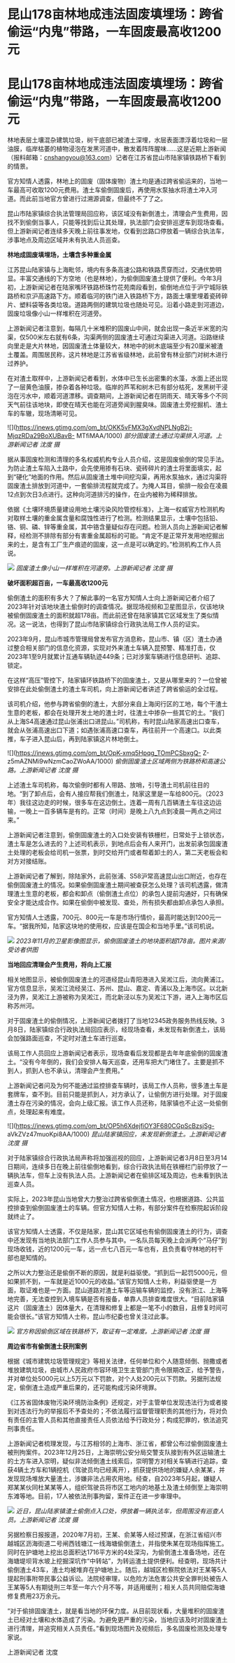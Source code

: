 # 昆山178亩林地成违法固废填埋场：跨省偷运“内鬼”带路，一车固废最高收1200元

# 昆山178亩林地成违法固废填埋场：跨省偷运“内鬼”带路，一车固废最高收1200元

林地表层土壤混杂建筑垃圾，树干底部已被渣土深埋，水层表面漂浮着垃圾和一层油膜，临岸枯萎的植物浸泡在发黑河道中，散发着阵阵腥味……这是近期上游新闻（报料邮箱：cnshangyou@163.com）记者在江苏省昆山市陆家镇铁路桥下看到的情景。

官方知情人透露，林地上的固废（固体废物）渣土均是通过跨省偷运来的，当地一车最高可收取1200元费用。渣土车偷倒固废后，再使用水泵抽水将渣土冲入河道。而此前当地官方曾进行过溯源调查，但最终不了了之。

昆山市陆家镇综合执法管理局回应称，该区域没有新倒渣土，清理会产生费用，因找不到偷倒当事人，只能等找到后让其处理，执法部门会安排巡逻车到现场查看。但上游新闻记者连续多天晚上前往事发地，仅看到岔路口停放着一辆综合执法车，涉事地点及周边区域并未有执法人员巡查。

**林地成固废填埋场，土壤含多种重金属**

江苏昆山陆家镇与上海毗邻，境内有多条高速公路和铁路贯穿而过，交通优势明显。丰富交通线的下方空地（也是林地），为偷倒固废渣土提供了便利。今年3月初，上游新闻记者在陆家嘴环铁路桥珠竹花苑南段看到，偷倒地点位于沪宁城际铁路桥和京沪高速路下方。顺着临河的铁门进入铁路桥下方，路面土壤里埋着瓷砖碎片、塑料袋等各类垃圾。道路两侧的建筑垃圾也随处可见。沿着小路走到河道边，固废垃圾像小山一样堆积在河道旁。

上游新闻记者注意到，每隔几十米堆积的固废山中间，就会出现一条近半米宽的沟渠，仅500米左右就有6条，沟渠两侧的固废渣土可通过沟渠进入河道。沿路继续向里走是大片林地，因固废渣土体量较大，林地中的树木底端至少有20厘米被渣土覆盖。周围居民称，这片林地是江苏省省级林地，此前曾有林业部门对树木进行过养护。

在对渣土取样中，上游新闻记者看到，水体中已生长出密集的水藻，水面上还出现了一层黄色油膜，掺杂着各种垃圾。临岸的芦苇和树木已有部分枯死，发黑树干浸泡在污水中，顺着河道漂移。调查期间，上游新闻记者在阴雨天、晴天等多个不同天气前往该地块，即使在晴天也能在河道旁闻到腥臭味。固废渣土旁挖掘机、渣土车的车辙，现场清晰可见。

![](https://inews.gtimg.com/om_bt/OKK5vFMX3gXvdNPLNgB2j-MjqzRDa29BoXUBavB-
MTfiMAA/1000) _部分固废渣土通过沟渠排入河道。上游新闻记者 沈度 摄_

据从事固废检测和清理的多名权威机构专业人员介绍，这是固废偷倒的常见手法。为防止渣土车陷入土路中，会先使用掺有石块、瓷砖碎片的渣土将里面填实，起到“硬化”地面的作用。然后从固废渣土堆中间挖沟渠，再用水泵抽水，通过沟渠将固废渣土排放到河道中，一套偷排流程就完成了。为掩人耳目，偷排一般会在凌晨12点到次日3点进行。这种向河道排污的操作，在业内被称为稀释排放。

依据《土壤环境质量建设用地土壤污染风险管控标准》，上海一权威官方检测机构对取样土壤的重金属含量和腐蚀性进行了检测。检测结果显示，土壤中包括铅、铬、铜、磷、锌等重金属，其中铬含量疑似存在问题。检测人员向上游新闻记者解释，经检测不排除有部分有害重金属超标的可能。“肯定不是正常开发用地挖掘出来的土，是含有工厂生产痕迹的固废，这一点是可以确定的。”检测机构工作人员说。

![](https://inews.gtimg.com/om_bt/ORENT4jfmZWncf3rTWRKDaly7gtn46NKEbgLYpUkgxA0QAA/1000)
_固废渣土像小山一样堆积在河道旁。上游新闻记者 沈度 摄_

**破坏面积超百亩，一车最高收1200元**

偷倒渣土的面积有多大？了解此事的一名官方知情人士向上游新闻记者介绍了2023年针对该地块渣土偷倒时的调查情况。据现场视频和卫星图显示，仅该地块被偷倒固废渣土的面积就超178亩。而此前还曾在陆家镇其它区域发生了类似情况。这一说法，也得到了昆山市陆家镇综合行政执法局工作人员的证实。

2023年9月，昆山市城市管理局曾发布官方消息称，昆山市、镇（区）渣土办通过整合相关部门的信息化资源，实现对外来渣土车辆入昆预警、精准打击，仅2023年1至9月就累计互通车辆轨迹449条；已对涉案车辆进行信息研判、追踪、锁定。

在这样“高压”管控下，陆家镇环铁路桥下的固废渣土，又是从哪里来的？一位曾被安排在此处偷倒渣土的渣土车司机，向上游新闻记者讲述了跨省偷运的全过程。

该司机介绍，他参与跨省偷倒的渣土，大部分来自上海闵行区的工地，每个干渣土生意的老板，都会在处理开发土地的渣土时，往渣土中掺杂一些其它的土。“我们从上海S4高速通过昆山张浦出口进昆山。”司机称，有时昆山陆家高速出口查车，就会从张浦高速出口下道；如遇张浦高速口查车，再往前开一个高速口。以此类推，车子进入昆山后，再到陆家镇这片林地倒土。

![](https://inews.gtimg.com/om_bt/OpK-xmq5Hpqg_TOmPCSbxgQ-
Z-z5mAZNMi9wNzmCaoZWoAA/1000) _偷倒固废渣土区域两侧为铁路桥和高速公路。上游新闻记者 沈度 摄_

上述渣土车司机称，每次偷倒时都有人带路、放哨，引导渣土司机前往目的地。“到了卸点后，会有人接应帮我们倒渣土，陆家这里是一车给800元。（2023年）我往这边走的时候，很多车在这边倒土。连着一周有几百辆渣土车往这边运输，一晚上一百多辆车是有的。正常（时间）是晚上八九点到凌晨一两点之间过来。”

上游新闻记者注意到，偷倒固废渣土的入口处安装有铁栅栏，日常处于上锁状态，渣土车是怎么进去的？上述司机表示，到地点后会有人来开门，出发前承包固废渣土处理的老板会给司机一张票，到时交给开门或者帮着卸土的人，第二天老板会和对方对接结账。

上游新闻记者了解到，除陆家外，此前张浦、S58沪常高速昆山出口附近，也存在偷倒固废渣土的情况。如果偷倒固废渣土期间被查获怎么处理？该司机透露，做清理渣土生意的老板，都会和卸点（偷倒渣土点位）的承包人提前沟通好，只有确保安全才能达成合作。如果在偷倒中被发现、查处，所有损失都由卸点承包人承担。

官方知情人士透露，700元、800元一车是市场行情价，最高时能达到1200元一车。“据我所知，陆家这块地的使用权，应该是在国企和当地手里。”该司机说。

![](https://inews.gtimg.com/om_bt/O5tvF4FQ2g1TOJ461xYxwR7qmgkXa13IPnz414sMRTsn8AA/1000)
_2023年11月的卫星影像图显示，偷倒固废渣土的地块面积超178亩。图片来源/受访者供图_

**当地回应清理会产生费用，将向上汇报**

相关地图显示，被偷倒固废渣土的河道经昆山青阳港进入吴淞江后，流向黄浦江。官方信息显示，吴淞江流经吴江、苏州、昆山、嘉定、青浦以及上海市区。以北新泾为界，吴淞江上游被称为吴淞江，而北新泾以东为吴淞江下游，进入上海市区后称苏州河。

对于固废渣土的偷倒情况，上游新闻记者拨打了当地12345政务服务热线反映。3月8日，陆家镇综合行政执法局回应表示，经现场查看，未发现有新倒渣土，该局会加强路面巡查，不定时对渣土车进行巡查。

该局工作人员回应上游新闻记者表示，现场查看后发现都是去年年底偷倒的固废渣土。“没有今年倒的，我们会安排人每天巡查，还用车把大门堵住了。主要是抓不到人，抓到人也不承认，清理会产生费用。”

上游新闻记者问及为何不能通过监控排查车辆时，该局工作人员称，很多渣土车是套牌车，查不到。目前只能是抓到人，对方承认了，让偷倒方进行处理。对于固废渣土存在污染的情况，会向上级汇报。该工作人员还称，陆家镇也不止这一处偷倒点，处理起来有难度。

![](https://inews.gtimg.com/om_bt/OP5h6XdejfiOY3F680CGpScBzsjSg-
aVkZVz47muoKpi8AA/1000) _昆山陆家镇回应，未发现新倒渣土。上游新闻记者 沈度 摄_

对于陆家镇综合行政执法局声称将加强巡视的回应，上游新闻记者3月8日至3月14日期间，连续多日在晚上前往偷倒地看到，综合行政执法局在铁栅栏门前停放了一辆执法车，但车上没有执法人员。上游新闻记者在偷排区域及周边，也未看到执法巡查人员。

实际上，2023年昆山当地曾大力整治过跨省偷倒渣土情况，也根据道路、公共监控排查到偷倒固废渣土的车辆。但官方知情人士称，有部分案件在检察院起诉阶段就终止了。

该官方知情人士透露，不仅是陆家，昆山其它区域也有偷倒固废渣土的行为，调查中还发现有当地执法部门工作人员参与其中。一名队员每天晚上会派两个“马仔”到现场收钱，近的1200元一车，远一点七八百元一车也有，且负责看守林地的村干部也是知情的。

之所以大力整治还是偷倒不断的原因，就是利益驱使。“抓到后一起罚5000元，但如果抓不到，一车就是近1000元的收益。”该官方知情人士称，利益驱使是一方面，取证难也是一方面。昆山道路对渣土车等运输车辆的监控，没有浙江、上海等地完善，无法查控到入境车辆是否有报备，单靠人员排查难度很大。“目前陆家镇这片（固废渣土）因体量大，在清理和修复上都是一笔不小的数目，且修复时间可能会很长。”该官方知情人士称，昆山市纪委也曾关注过此事。

![](https://inews.gtimg.com/om_bt/OPcyzGqA42dbU1p2sR1Z3cHkgKFXUD8XBnGDrHfFhCexIAA/1000)
_官方称因偷倒区域在铁路桥下，取证有一定难度。上游新闻记者 沈度 摄_

**周边省市有偷倒渣土获刑案例**

根据《城市建筑垃圾管理规定》等相关法律，任何单位和个人随意倾倒、抛撒或者堆放建筑垃圾，由城市人民政府市容环境卫生主管部门责令限期改正，给予警告，并对单位处5000元以上5万元以下罚款，对个人处200元以下罚款。另据刑法规定，偷倒渣土造成严重后果的，还可能构成污染环境罪。

《江苏省固体废物污染环境防治条例》还规定，对于主管单位发现违法行为或者接到对违法行为的举报后不予查处的；不依法履行监督管理职责的其他行为，将对负有责任的主管人员和其他直接责任人员依法给予行政处分；构成犯罪的，依法追究刑事责任。

上游新闻记者梳理发现，与江苏相邻的上海市、浙江省，都曾公布过偷倒固废渣土被刑拘案件。2023年12月25日，上海崇明公安分局交警支队接到有外区运输渣土的土方车进入崇明，疑似非法倾倒渣土线索后，崇明警方对相关车辆进行追踪，查获4辆土方车和1辆挖机（驾驶员均已经离开），抓获提供场地的嫌疑人余某某，并发现现场堆放大量渣土，涉嫌非法占用农用地。经查，自2023年5月起，嫌疑人郑某某伙同杜某某等人，组织驾驶员将市区工地内的地基土及渣土倾倒至上海崇明东滩等地。目前，17人被依法刑事拘留，案件正在进一步审理中。

![](https://inews.gtimg.com/om_bt/OsBKxRiXSV3ooTwErbFnYbvZUJpLhIwdeJOhkYA5Ah65sAA/1000)
_近日，昆山陆家镇渣土偷倒点入口处，停放着一辆执法车，但周围没有巡查人员。上游新闻记者 沈度 摄_

另据检察日报报道，2020年7月初，王某、俞某等人经过预谋，在浙江省绍兴市越城区沥海街道二号闸西钱塘江一线海塘偷倒渣土，并指使朱某在现场指挥施工。同时在护塘地上挖出总面积达1716平方米的4处深沟，为偷倒渣土准备场地，还在海塘堤坝背水坡上挖掘深坑作“中转站”，为转运渣土提供便利。经查明，现场共计偷倒渣土43车，渣土均被堆弃在护塘地上。随后，越城区检察院依法对王某等5人提起刑事附带民事公益诉讼。法院经审理，以危险方法危害公共安全罪判处被告人王某等5人有期徒刑三年至一年六个月不等，并适用缓刑；相关人员共同赔偿海塘修复费用23万余元。

“对于偷排固废渣土，就是看当地的环保力度。从目前现状看，大量堆积的固废渣土已经对土壤和水体造成了污染。为避免更严重的污染，当地应该及时对固废渣土进行清理，并追究相关人员责任。”看到现场图片及视频后，多名固废检测及处理专家说。

上游新闻记者 沈度

